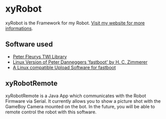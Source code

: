 # xyRobot

xyRobot is the Framework for my Robot. [Visit my website for more informations](http://xythobuz.org/index.php?p=rob).

## Software used

 + [Peter Fleurys TWI Library](http://homepage.hispeed.ch/peterfleury/avr-software.html)
 + [Linux Version of Peter Danneggers 'fastboot' by H. C. Zimmerer](http://www.mikrocontroller.net/topic/146638)
 + [A Linux compatible Upload Software for fastboot](http://www.avrfreaks.net/index.php?module=Freaks%20Academy&func=viewItem&item_type=project&item_id=1927)

## xyRobotRemote

xyRobotRemote is a Java App which communicates with the Robot Firmware via Serial. It currently allows you to show a picture shot with the GameBoy Camera mounted on the bot. In the future, you will be able to remote control the robot with this software.